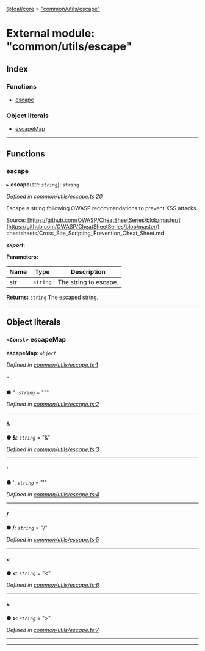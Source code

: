 [@foal/core](../README.md) > ["common/utils/escape"](../modules/_common_utils_escape_.md)

# External module: "common/utils/escape"

## Index

### Functions

* [escape](_common_utils_escape_.md#escape)

### Object literals

* [escapeMap](_common_utils_escape_.md#escapemap)

---

## Functions

<a id="escape"></a>

###  escape

▸ **escape**(str: *`string`*): `string`

*Defined in [common/utils/escape.ts:20](https://github.com/FoalTS/foal/blob/538afb23/packages/core/src/common/utils/escape.ts#L20)*

Escape a string following OWASP recommandations to prevent XSS attacks.

Source: [https://github.com/OWASP/CheatSheetSeries/blob/master/](https://github.com/OWASP/CheatSheetSeries/blob/master/) cheatsheets/Cross\_Site\_Scripting\_Prevention\_Cheat\_Sheet.md

*__export__*: 

**Parameters:**

| Name | Type | Description |
| ------ | ------ | ------ |
| str | `string` |  The string to escape. |

**Returns:** `string`
The escaped string.

___

## Object literals

<a id="escapemap"></a>

### `<Const>` escapeMap

**escapeMap**: *`object`*

*Defined in [common/utils/escape.ts:1](https://github.com/FoalTS/foal/blob/538afb23/packages/core/src/common/utils/escape.ts#L1)*

<a id="escapemap._"></a>

####  &quot;

**● &quot;**: *`string`* = "&quot;"

*Defined in [common/utils/escape.ts:2](https://github.com/FoalTS/foal/blob/538afb23/packages/core/src/common/utils/escape.ts#L2)*

___
<a id="escapemap._-1"></a>

####  &amp;

**● &amp;**: *`string`* = "&amp;"

*Defined in [common/utils/escape.ts:3](https://github.com/FoalTS/foal/blob/538afb23/packages/core/src/common/utils/escape.ts#L3)*

___
<a id="escapemap._-2"></a>

####  &#x27;

**● &#x27;**: *`string`* = "&#x27;"

*Defined in [common/utils/escape.ts:4](https://github.com/FoalTS/foal/blob/538afb23/packages/core/src/common/utils/escape.ts#L4)*

___
<a id="escapemap._-3"></a>

####  /

**● /**: *`string`* = "&#x2F;"

*Defined in [common/utils/escape.ts:5](https://github.com/FoalTS/foal/blob/538afb23/packages/core/src/common/utils/escape.ts#L5)*

___
<a id="escapemap._-4"></a>

####  &lt;

**● &lt;**: *`string`* = "&lt;"

*Defined in [common/utils/escape.ts:6](https://github.com/FoalTS/foal/blob/538afb23/packages/core/src/common/utils/escape.ts#L6)*

___
<a id="escapemap._-5"></a>

####  &gt;

**● &gt;**: *`string`* = "&gt;"

*Defined in [common/utils/escape.ts:7](https://github.com/FoalTS/foal/blob/538afb23/packages/core/src/common/utils/escape.ts#L7)*

___

___

